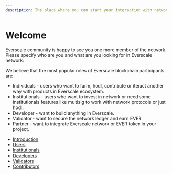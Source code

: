 ```yaml
---
description: The place where you can start your interaction with network the way you want
---
```


# Welcome

Everscale community is happy to see you one more member of the network.
Please specify who are you and what are you looking for in Everscale network:

We believe that the most popular roles of Everscale blockchain participants are:

* Individuals - users who want to farm, hodl, contribute  or iteract another way with products in Everscale ecosystem.
* Institutionals - users who want to invest in network or need some institutionals features like multisig to work with network protocols or just hodl.
* Developer - want to build anything in Everscale.
* Validator - want to secure the network ledger and earn EVER.
* Partner - want to integrate Everscale network or EVER token in your project.

- [Introduction](everscale-overview/introduction.md)
- [Users](tutorial/users.md)
- [Institutionals](tutorial/institutionals)
- [Developers](tutorial/developers.md)
- [Validators](tutorial/validators.md)
- [Contributors](tutorial/contributors.md)
